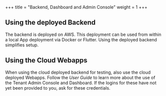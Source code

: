 +++
title = "Backend, Dashboard and Admin Console"
weight = 1
+++

## Using the deployed Backend

The backend is deployed on AWS. This deployment can be used from within a local App deployment via Docker or Flutter. Using the deployed backend simplifies setup.

## Using the Cloud Webapps

When using the cloud deployed backend for testing, also use the cloud deployed Webapps. Follow the *User Guide* to learn more about the use of the Tenant Admin Console and Dashboard. If the logins for these have not yet been provided to you, ask for these credentials.